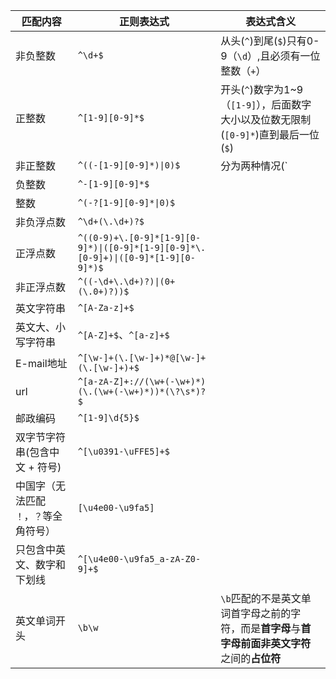 |匹配内容|正则表达式|表达式含义|
|--|--|--|
|非负整数|`^\d+$`|从头(`^`)到尾(`$`)只有0-9（`\d`）,且必须有一位整数（`+`）|
|正整数|`^[1-9][0-9]*$`|开头(`^`)数字为1~9（`[1-9]`），后面数字大小以及位数无限制(`[0-9]*`)直到最后一位(`$`)|
|非正整数|`^((-[1-9][0-9]*)\|0)$`|分为两种情况(`|`): 第一种负号开头（`-`），首位1-9(`[1-9]`),后面数字大小以及位数无限制(`[0-9]*`)；第二种单独一个0|
|负整数|`^-[1-9][0-9]*$`|
|整数|`^(-?[1-9][0-9]*\|0)$`|
|非负浮点数|`^\d+(\.\d+)?$`|
|正浮点数|`^((0-9)+\.[0-9]*[1-9][0-9]*)\|([0-9]*[1-9][0-9]*\.[0-9]+)\|([0-9]*[1-9][0-9]*)$`|
|非正浮点数|`^((-\d+\.\d+)?)\|(0+(\.0+)?))$`|
|英文字符串|`^[A-Za-z]+$`|
|英文大、小写字符串|`^[A-Z]+$`、`^[a-z]+$`|
|E-mail地址|`^[\w-]+(\.[\w-]+)*@[\w-]+(\.[\w-]+)+$`|
|url|`^[a-zA-Z]+://(\w+(-\w+)*)(\.(\w+(-\w+)*))*(\?\s*)?$`|
|邮政编码|`^[1-9]\d{5}$`|
|双字节字符串(包含中文 + 符号)|`^[\u0391-\uFFE5]+$`|
|中国字（无法匹配 `！`，`？`等全角符号）|`[\u4e00-\u9fa5]`|
|只包含中英文、数字和下划线|`^[\u4e00-\u9fa5_a-zA-Z0-9]+$`|
|英文单词开头|`\b\w`|`\b`匹配的不是英文单词首字母之前的字符，而是**首字母**与**首字母前面非英文字符**之间的**占位符**|


